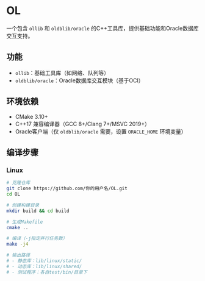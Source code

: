 # OL

一个包含 `ollib` 和 `oldblib/oracle` 的C++工具库，提供基础功能和Oracle数据库交互支持。

## 功能

- `ollib`：基础工具库（如网络、队列等）
- `oldblib/oracle`：Oracle数据库交互模块（基于OCI）

## 环境依赖

- CMake 3.10+
- C++17 兼容编译器（GCC 8+/Clang 7+/MSVC 2019+）
- Oracle客户端（仅 `oldblib/oracle` 需要，设置 `ORACLE_HOME` 环境变量）

## 编译步骤

### Linux

```bash
# 克隆仓库
git clone https://github.com/你的用户名/OL.git
cd OL

# 创建构建目录
mkdir build && cd build

# 生成Makefile
cmake ..

# 编译（-j指定并行任务数）
make -j4

# 输出路径
# - 静态库：lib/linux/static/
# - 动态库：lib/linux/shared/
# - 测试程序：各自test/bin/目录下
